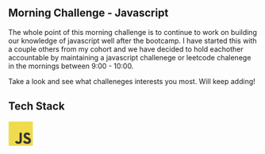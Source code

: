 ## Morning Challenge - Javascript

The whole point of this morning challenge is to continue to work on building our knowledge of javascript well after the bootcamp. I have started this with a couple others from my cohort and we have decided to hold eachother accountable by maintaining a javascript challenege or leetcode chalenege in the mornings between 9:00 - 10:00.

Take a look and see what challeneges interests you most. Will keep adding!

## Tech Stack

<img width="50" alt="javascript icon" src="https://raw.githubusercontent.com/devicons/devicon/master/icons/javascript/javascript-original.svg">
